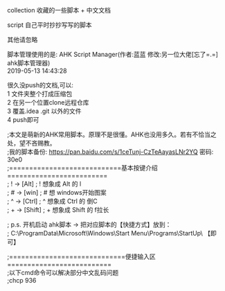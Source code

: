 collection 收藏的一些脚本 + 中文文档  

script     自己平时抄抄写写的脚本  

其他请忽略  



脚本管理使用的是: AHK Script Manager(作者:蓝蓝 修改:另一位大佬[忘了=.=] ahk脚本管理器)  
2019-05-13 14:43:28  

很久没push的文档,可以:  
1 文件夹整个打成压缩包  
2 在另一个位置clone远程仓库   
3 覆盖.idea .git 以外的文件   
4 push即可  


;本文是萌新的AHK常用脚本。原理不是很懂。AHK也没用多久。若有不恰当之处，望不吝赐教。  
;我的脚本备份:  https://pan.baidu.com/s/1ceTunj-CzTeAayasLNr2YQ  密码: 30e0  
;============================基本按键介绍=========================  
; ! →  [Alt]        ; ! 想象成 Alt   的 l  
; # →  [win]        ; # 想           windows开始图案  
; ^ →  [Ctrl]       ; ^ 想象成 Ctrl  的 倒C  
; + →  [Shift]      ; + 想象成 Shift 的 f拉长  

; p.s. 开机启动 ahk脚本 →  把对应脚本的【快捷方式】放到：  
; C:\ProgramData\Microsoft\Windows\Start Menu\Programs\StartUp\   【即可】  

;=============================便捷输入区==========================  
;以下cmd命令可以解决部分中文乱码问题  
;chcp 936   